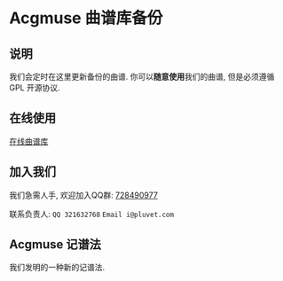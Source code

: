 # Acgmuse 曲谱库备份

## 说明

我们会定时在这里更新备份的曲谱. 你可以**随意使用**我们的曲谱, 但是必须遵循 GPL 开源协议.

## 在线使用

[在线曲谱库](http://lite.acgmuse.com/#/welcome)

## 加入我们

我们急需人手, 欢迎加入QQ群: [728490977](https://jq.qq.com/?_wv=1027&k=5EuyfHv)

联系负责人: `QQ 321632768` `Email i@pluvet.com`

## Acgmuse 记谱法

我们发明的一种新的记谱法.
